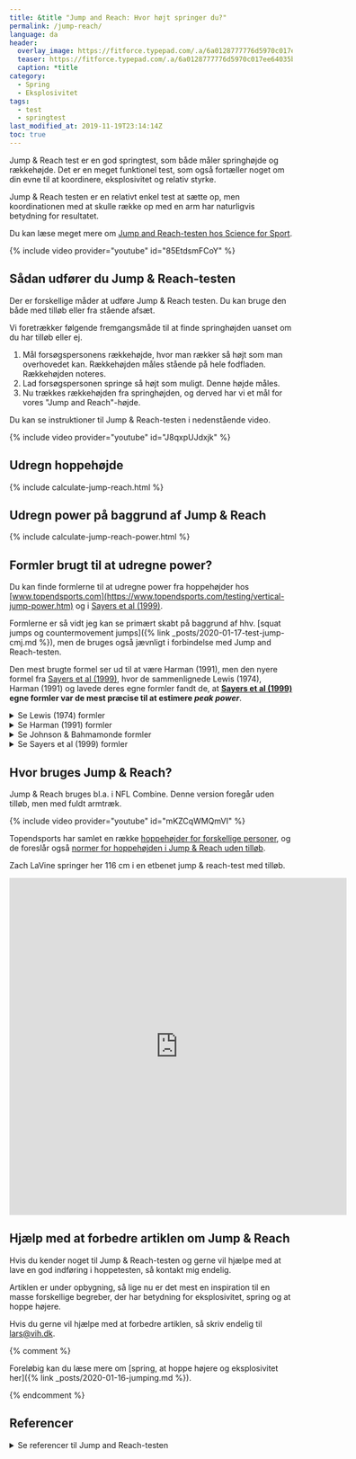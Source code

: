 ```yaml
---
title: &title "Jump and Reach: Hvor højt springer du?"
permalink: /jump-reach/
language: da
header:
  overlay_image: https://fitforce.typepad.com/.a/6a0128777776d5970c017ee64035b2970d-pi
  teaser: https://fitforce.typepad.com/.a/6a0128777776d5970c017ee64035b2970d-pi
  caption: *title
category:
  - Spring
  - Eksplosivitet
tags:
  - test
  - springtest
last_modified_at: 2019-11-19T23:14:14Z
toc: true
---
```


Jump & Reach test er en god springtest, som både måler springhøjde og rækkehøjde. Det er en meget funktionel test, som også fortæller noget om din evne til at koordinere, eksplosivitet og relativ styrke.

Jump & Reach testen er en relativt enkel test at sætte op, men koordinationen med at skulle række op med en arm har naturligvis betydning for resultatet.

Du kan læse meget mere om [Jump and Reach-testen hos Science for Sport](https://www.scienceforsport.com/vertec-jump-test/).

{% include video provider="youtube" id="85EtdsmFCoY" %}

## Sådan udfører du Jump & Reach-testen

Der er forskellige måder at udføre Jump & Reach testen. Du kan bruge den både med tilløb eller fra stående afsæt.

Vi foretrækker følgende fremgangsmåde til at finde springhøjden uanset om du har tilløb eller ej.

1. Mål forsøgspersonens rækkehøjde, hvor man rækker så højt som man overhovedet kan. Rækkehøjden måles stående på hele fodfladen. Rækkehøjden noteres.
2. Lad forsøgspersonen springe så højt som muligt. Denne højde måles.
3. Nu trækkes rækkehøjden fra springhøjden, og derved har vi et mål for vores "Jump and Reach"-højde.

Du kan se instruktioner til Jump & Reach-testen i nedenstående video.

{% include video provider="youtube" id="J8qxpUJdxjk" %}

## Udregn hoppehøjde

{% include calculate-jump-reach.html %}

## Udregn power på baggrund af Jump & Reach

{% include calculate-jump-reach-power.html %}

## Formler brugt til at udregne power?

Du kan finde formlerne til at udregne power fra hoppehøjder hos [www.topendsports.com](https://www.topendsports.com/testing/vertical-jump-power.htm) og i [Sayers et al (1999)](https://journals.lww.com/acsm-msse/Fulltext/1999/04000/Cross_validation_of_three_jump_power_equations.13.aspx).

Formlerne er så vidt jeg kan se primært skabt på baggrund af hhv. [squat jumps og countermovement jumps]({% link _posts/2020-01-17-test-jump-cmj.md %}), men de bruges også jævnligt i forbindelse med Jump and Reach-testen.

Den mest brugte formel ser ud til at være Harman (1991), men den nyere formel fra [Sayers et al (1999)](https://journals.lww.com/acsm-msse/Fulltext/1999/04000/Cross_validation_of_three_jump_power_equations.13.aspx), hvor de sammenlignede Lewis (1974), Harman (1991) og lavede deres egne formler fandt de, at **[Sayers et al (1999)](https://journals.lww.com/acsm-msse/Fulltext/1999/04000/Cross_validation_of_three_jump_power_equations.13.aspx) egne formler var de mest præcise til at estimere _peak power_**.

<details markdown="1">
  <summary>Se Lewis (1974) formler</summary>

{% include math formula="Power (kg*m*^-1 = \sqrt{4.9} * body mass (kg) * \sqrt{jump-and-reach score (m)}" %}

For at få værdien i watt, så skal Power ganges med 9,81, som er tyngdekraften.

[Sayers et al (1999)](https://journals.lww.com/acsm-msse/Fulltext/1999/04000/Cross_validation_of_three_jump_power_equations.13.aspx) fandet at Peak Power blev underestimeret med 6,7-9,9% alt efter om de brugte data fra et CMJ eller et SJ-jump.
</details>

<details markdown="1">
  <summary>Se Harman (1991) formler</summary>

Peak Power (W) = 61.9 * jump height (cm) + 36 * body mass (kg) - 1822

I den oprindelige reference står der **+ 1822**, en i [Sayers et al (1999)](https://journals.lww.com/acsm-msse/Fulltext/1999/04000/Cross_validation_of_three_jump_power_equations.13.aspx) hvor Harman er co-author, står formlen opgivet til **- 1822**, hvilket får værdierne til at passe meget bedre med de andre formler.

[Sayers et al (1999)](https://journals.lww.com/acsm-msse/Fulltext/1999/04000/Cross_validation_of_three_jump_power_equations.13.aspx) fandet at Peak Power blev underestimeret med 6,7-9,9% alt efter om de brugte data fra et CMJ eller et SJ-jump.
</details>

<details markdown="1">
  <summary>Se Johnson & Bahmamonde formler</summary>

Peak Power = 78.6 * jump_height + 60.3 * body_mass - 15.3 * height - 1308

Johnson og Bahamonde inkluderer deltagernes højde i formularerne.
</details>

<details markdown="1">
  <summary>Se Sayers et al (1999) formler</summary>

[Sayers et al (1999)](https://journals.lww.com/acsm-msse/Fulltext/1999/04000/Cross_validation_of_three_jump_power_equations.13.aspx) gennemgik formlerne fra Lewis (1974) og Harman (1991).

I studiet fandt de ud af, at man med fordel kan bruge to forskellige formler alt efter om man laver et Squat Jump eller et Counter Movement Jump.

Ved brug af data fra SJ.

Peak Power = 60.7 * jump_height + 45.3 * body_mass - 2055;

Ved brug fra CMJ.

Peak Power = 51.9 * jump_height + 48.9 * body_mass - 2007;
</details>

## Hvor bruges Jump & Reach?

Jump & Reach bruges bl.a. i NFL Combine. Denne version foregår uden tilløb, men med fuldt armtræk.

{% include video provider="youtube" id="mKZCqWMQmVI" %}

Topendsports har samlet en række [hoppehøjder for forskellige personer](https://www.topendsports.com/testing/results/vertical-jump.htm), og de foreslår også [normer for hoppehøjden i Jump & Reach uden tilløb](https://www.topendsports.com/testing/norms/vertical-jump.htm).

Zach LaVine springer her 116 cm i en etbenet jump & reach-test med tilløb.

<iframe src="https://vine.co/v/MDmK2MaeV3P/embed/simple" width="600" height="600" frameborder="0"></iframe><script src="https://platform.vine.co/static/scripts/embed.js"></script>

## Hjælp med at forbedre artiklen om Jump & Reach

Hvis du kender noget til Jump & Reach-testen og gerne vil hjælpe med at lave en god indføring i hoppetesten, så kontakt mig endelig.

Artiklen er under opbygning, så lige nu er det mest en inspiration til en masse forskellige begreber, der har betydning for eksplosivitet, spring og at hoppe højere.

Hvis du gerne vil hjælpe med at forbedre artiklen, så skriv endelig til lars@vih.dk.

{% comment %}

Foreløbig kan du læse mere om [spring, at hoppe højere og eksplosivitet her]({% link _posts/2020-01-16-jumping.md %}).

{% endcomment %}

## Referencer

<details markdown="1">
  <summary>Se referencer til Jump and Reach-testen</summary>

- [Vertec Jump Test](https://www.scienceforsport.com/vertec-jump-test/)
- Harman, Everett, Michael Rosenstein, Peter Frykman, Richard Rosenstein, og William Kraemer. 1991. “Estimation of Human Power Output from Vertical Jump”. Journal of Strength and Conditioning Research 5 (3): 116–20.
- Johnson, Doug, og Rafael Bahamonde. 1996. “Power Output Estimate in University Athletes”. Journal of Strength and Conditioning Research 10 (3): 161–66.
- Sayers, S. P., D. V. Harackiewicz, E. A. Harman, P. N. Frykman, og M. T. Rosenstein. 1999. “Cross-Validation of Three Jump Power Equations”. Medicine and Science in Sports and Exercise 31 (4): 572–77. https://doi.org/10.1097/00005768-199904000-00013.
</details>
